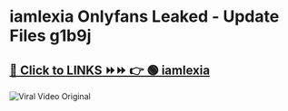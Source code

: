 
 # iamlexia Onlyfans Leaked - Update Files g1b9j

## <h2><a href="https://clipsfans.com/iamlexia&ref=git">🔗 Click to LINKS ⏩⏩ 👉 🟢 iamlexia </a></h2>

<a href="https://clipsfans.com/iamlexia&ref=git" rel="nofollow" data-target="animated-image.originalLink"><img src="https://i.ibb.co.com/xMMVF88/686577567.gif" alt="Viral Video Original" style="max-width: 100%; display: inline-block;" data-target="animated-image.originalImage"></a>

